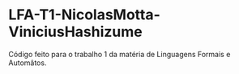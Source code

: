 # LFA-T1-NicolasMotta-ViniciusHashizume
 Código feito para o trabalho 1 da matéria de Linguagens Formais e Automâtos.
